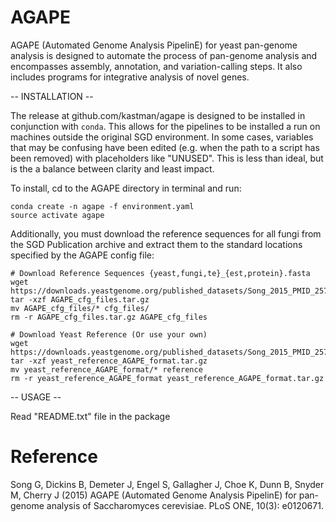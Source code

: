 AGAPE
=====


AGAPE (Automated Genome Analysis PipelinE) for yeast pan-genome analysis is designed to automate the process of pan-genome analysis and encompasses assembly, annotation, and variation-calling steps. It also includes programs for integrative analysis of novel genes.

-- INSTALLATION --

The release at github.com/kastman/agape is designed to be installed in conjunction with `conda`.
This allows for the pipelines to be installed a run on machines outside the original SGD environment.
In some cases, variables that may be confusing have been edited (e.g. when the path to a script has been removed) with placeholders like "UNUSED".
This is less than ideal, but is the a balance between clarity and least impact.

To install, cd to the AGAPE directory in terminal and run:

    conda create -n agape -f environment.yaml
    source activate agape

Additionally, you must download the reference sequences for all fungi from the SGD Publication archive and extract them to the standard locations specified by the AGAPE config file:

    # Download Reference Sequences {yeast,fungi,te}_{est,protein}.fasta
    wget https://downloads.yeastgenome.org/published_datasets/Song_2015_PMID_25781462/AGAPE_cfg_files.tar.gz
    tar -xzf AGAPE_cfg_files.tar.gz
    mv AGAPE_cfg_files/* cfg_files/
    rm -r AGAPE_cfg_files.tar.gz AGAPE_cfg_files

    # Download Yeast Reference (Or use your own)
    wget https://downloads.yeastgenome.org/published_datasets/Song_2015_PMID_25781462/yeast_reference_AGAPE_format.tar.gz
    tar -xzf yeast_reference_AGAPE_format.tar.gz
    mv yeast_reference_AGAPE_format/* reference
    rm -r yeast_reference_AGAPE_format yeast_reference_AGAPE_format.tar.gz

-- USAGE --

Read "README.txt" file in the package

Reference
=========
Song G, Dickins B, Demeter J, Engel S, Gallagher J, Choe K, Dunn B, Snyder M, Cherry J (2015) AGAPE (Automated Genome Analysis PipelinE) for pan-genome analysis of Saccharomyces cerevisiae. PLoS ONE, 10(3): e0120671.
